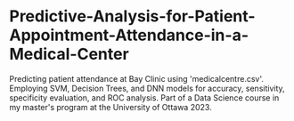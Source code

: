 # Predictive-Analysis-for-Patient-Appointment-Attendance-in-a-Medical-Center
Predicting patient attendance at Bay Clinic using 'medicalcentre.csv'. Employing SVM, Decision Trees, and DNN models for accuracy, sensitivity, specificity evaluation, and ROC analysis. Part of a Data Science course in my master's program at the University of Ottawa 2023.
